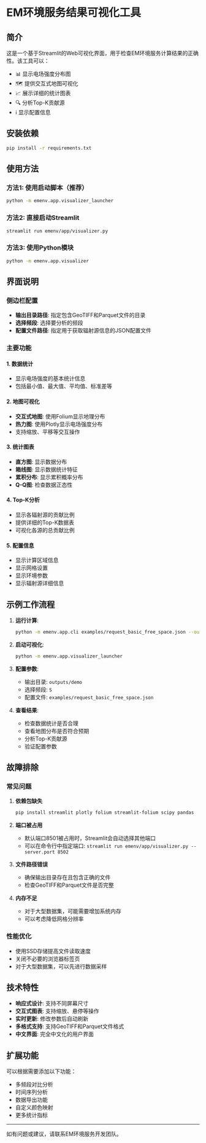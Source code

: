 # EM环境服务结果可视化工具

## 简介

这是一个基于Streamlit的Web可视化界面，用于检查EM环境服务计算结果的正确性。该工具可以：

- 📊 显示电场强度分布图
- 🗺️ 提供交互式地图可视化
- 📈 展示详细的统计图表
- 🔍 分析Top-K贡献源
- ℹ️ 显示配置信息

## 安装依赖

```bash
pip install -r requirements.txt
```

## 使用方法

### 方法1: 使用启动脚本（推荐）

```bash
python -m emenv.app.visualizer_launcher
```

### 方法2: 直接启动Streamlit

```bash
streamlit run emenv/app/visualizer.py
```

### 方法3: 使用Python模块

```bash
python -m emenv.app.visualizer
```

## 界面说明

### 侧边栏配置

- **输出目录路径**: 指定包含GeoTIFF和Parquet文件的目录
- **选择频段**: 选择要分析的频段
- **配置文件路径**: 指定用于获取辐射源信息的JSON配置文件

### 主要功能

#### 1. 数据统计
- 显示电场强度的基本统计信息
- 包括最小值、最大值、平均值、标准差等

#### 2. 地图可视化
- **交互式地图**: 使用Folium显示地理分布
- **热力图**: 使用Plotly显示电场强度分布
- 支持缩放、平移等交互操作

#### 3. 统计图表
- **直方图**: 显示数据分布
- **箱线图**: 显示数据统计特征
- **累积分布**: 显示累积概率分布
- **Q-Q图**: 检查数据正态性

#### 4. Top-K分析
- 显示各辐射源的贡献比例
- 提供详细的Top-K数据表
- 可视化各源的总贡献比例

#### 5. 配置信息
- 显示计算区域信息
- 显示网格设置
- 显示环境参数
- 显示辐射源详细信息

## 示例工作流程

1. **运行计算**:
   ```bash
   python -m emenv.app.cli examples/request_basic_free_space.json --output-dir outputs/demo
   ```

2. **启动可视化**:
   ```bash
   python -m emenv.app.visualizer_launcher
   ```

3. **配置参数**:
   - 输出目录: `outputs/demo`
   - 选择频段: `S`
   - 配置文件: `examples/request_basic_free_space.json`

4. **查看结果**:
   - 检查数据统计是否合理
   - 查看地图分布是否符合预期
   - 分析Top-K贡献源
   - 验证配置参数

## 故障排除

### 常见问题

1. **依赖包缺失**
   ```bash
   pip install streamlit plotly folium streamlit-folium scipy pandas
   ```

2. **端口被占用**
   - 默认端口8501被占用时，Streamlit会自动选择其他端口
   - 可以在命令行中指定端口: `streamlit run emenv/app/visualizer.py --server.port 8502`

3. **文件路径错误**
   - 确保输出目录存在且包含正确的文件
   - 检查GeoTIFF和Parquet文件是否完整

4. **内存不足**
   - 对于大型数据集，可能需要增加系统内存
   - 可以考虑降低网格分辨率

### 性能优化

- 使用SSD存储提高文件读取速度
- 关闭不必要的浏览器标签页
- 对于大型数据集，可以先进行数据采样

## 技术特性

- **响应式设计**: 支持不同屏幕尺寸
- **交互式图表**: 支持缩放、悬停等操作
- **实时更新**: 修改参数后自动刷新
- **多格式支持**: 支持GeoTIFF和Parquet文件格式
- **中文界面**: 完全中文化的用户界面

## 扩展功能

可以根据需要添加以下功能：
- 多频段对比分析
- 时间序列分析
- 数据导出功能
- 自定义颜色映射
- 更多统计指标

---

如有问题或建议，请联系EM环境服务开发团队。
